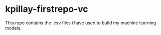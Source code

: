 # kpillay-firstrepo-vc

This repo contains the .csv files i have used to build my machine learning models.

